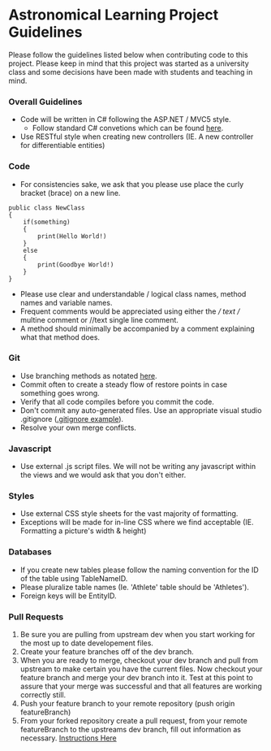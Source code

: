 # Astronomical Learning Project Guidelines
Please follow the guidelines listed below when contributing code to this project. Please keep in mind that this project was started as a university class and some decisions have been made with students and teaching in mind.

### Overall Guidelines
- Code will be written in C# following the ASP.NET / MVC5 style. 
  - Follow standard C# convetions which can be found [here](https://www.dofactory.com/reference/csharp-coding-standards).
- Use RESTful style when creating new controllers (IE. A new controller for differentiable entities)

### Code
- For consistencies sake, we ask that you please use place the curly bracket (brace) on a new line. 
```
public class NewClass
{
    if(something)
    {
        print(Hello World!)
    }
    else
    {
        print(Goodbye World!)
    }
}
```
- Please use clear and understandable / logical class names, method names and variable names. 
- Frequent comments would be appreciated using either the */ text /* multine comment or //text single line comment.
- A method should minimally be accompanied by a comment explaining what that method does. 

### Git
- Use branching methods as notated [here](https://git-scm.com/book/en/v2/Git-Branching-Basic-Branching-and-Merging). 
- Commit often to create a steady flow of restore points in case something goes wrong. 
- Verify that all code compiles before you commit the code.
- Don't commit any auto-generated files. Use an appropriate visual studio .gitignore ([.gitignore example](https://github.com/github/gitignore/blob/master/VisualStudio.gitignore)).
- Resolve your own merge conflicts.

### Javascript
- Use external .js script files. We will not be writing any javascript within the views and we would ask that you don't either. 

### Styles
- Use external CSS style sheets for the vast majority of formatting. 
- Exceptions will be made for in-line CSS where we find acceptable (IE. Formatting a picture's width & height)

### Databases
- If you create new tables please follow the naming convention for the ID of the table using TableNameID.
- Please pluralize table names (Ie. 'Athlete' table should be 'Athletes').
- Foreign keys will be EntityID.

### Pull Requests
1. Be sure you are pulling from upstream dev when you start working for the most up to date developement files. 
2. Create your feature branches off of the dev branch.
3. When you are ready to merge, checkout your dev branch and pull from upstream to make certain you have the current files. Now checkout your feature branch and merge your dev branch into it. Test at this point to assure that your merge was successful and that all features are working correctly still.
4. Push your feature branch to your remote repository (push origin featureBranch)
5. From your forked repository create a pull request, from your remote featureBranch to the upstreams dev branch, fill out information as necessary. [Instructions Here](https://help.github.com/en/desktop/contributing-to-projects/creating-a-pull-request)


